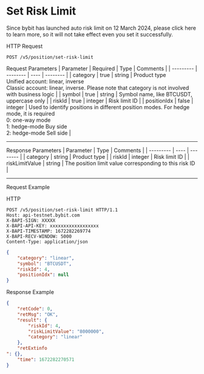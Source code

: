 # Set Risk Limit
Since bybit has launched auto risk limit on 12 March 2024, please click here to learn more, so it will not take effect even you set it successfully.


HTTP Request
```http
POST /v5/position/set-risk-limit
```

Request Parameters
| Parameter | Required | Type | Comments |
| --------- | -------- | ---- | -------- |
| category | true | string | Product type <br> Unified account: linear, inverse <br> Classic account: linear, inverse. Please note that category is not involved with business logic |
| symbol | true | string | Symbol name, like BTCUSDT, uppercase only |
| riskId | true | integer | Risk limit ID |
| positionIdx | false | integer | Used to identify positions in different position modes. For hedge mode, it is required <br> 0: one-way mode <br> 1: hedge-mode Buy side<br> 2: hedge-mode Sell side |

---


Response Parameters
| Parameter | Type | Comments |
| --------- | ---- | -------- |
| category | string | Product type |
| riskId | integer | Risk limit ID |
| riskLimitValue | string | The position limit value corresponding to this risk ID |

---


Request Example

HTTP
 
  
  
```http
POST /v5/position/set-risk-limit HTTP/1.1
Host: api-testnet.bybit.com
X-BAPI-SIGN: XXXXX
X-BAPI-API-KEY: xxxxxxxxxxxxxxxxxx
X-BAPI-TIMESTAMP: 1672282269774
X-BAPI-RECV-WINDOW: 5000
Content-Type: application/json
```

```json
{
    "category": "linear",
    "symbol": "BTCUSDT",
    "riskId": 4,
    "positionIdx": null
}
```

Response Example
```json
{
    "retCode": 0,
    "retMsg": "OK",
    "result": {
        "riskId": 4,
        "riskLimitValue": "8000000",
        "category": "linear"
    },
    "retExtinfo
": {},
    "time": 1672282270571
}
```
